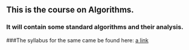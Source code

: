 ## This is the course on Algorithms.
### It will contain some standard algorithms and their analysis.
###The syllabus for the same came be found here:
[a link](https://s3-us-west-2.amazonaws.com/msrit-bucket/Departments/ISE/Syllabus/UGSyllabusBook-3%264-2018-19.PDF)